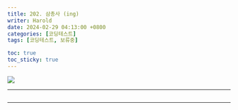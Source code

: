```yaml
---
title: 202. 삼총사 (ing)
writer: Harold
date: 2024-02-29 04:13:00 +0800
categories: [코딩테스트]
tags: [코딩테스트, 보류중]

toc: true
toc_sticky: true
---
```

![](https://velog.velcdn.com/images/haroldfromk/post/3370998e-b731-4ce8-aa28-1cefb6e707f9/image.png)

---
```swift

```
---
